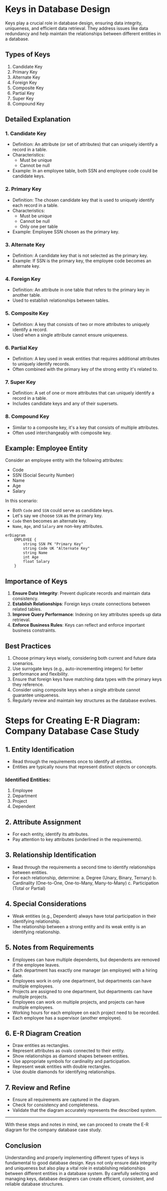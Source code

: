 # Keys in Database Design

Keys play a crucial role in database design, ensuring data integrity, uniqueness, and efficient data retrieval. They address issues like data redundancy and help maintain the relationships between different entities in a database.

## Types of Keys

1. Candidate Key
2. Primary Key
3. Alternate Key
4. Foreign Key
5. Composite Key
6. Partial Key
7. Super Key
8. Compound Key

## Detailed Explanation

### 1. Candidate Key
- Definition: An attribute (or set of attributes) that can uniquely identify a record in a table.
- Characteristics:
  - Must be unique
  - Cannot be null
- Example: In an employee table, both SSN and employee code could be candidate keys.

### 2. Primary Key
- Definition: The chosen candidate key that is used to uniquely identify each record in a table.
- Characteristics:
  - Must be unique
  - Cannot be null
  - Only one per table
- Example: Employee SSN chosen as the primary key.

### 3. Alternate Key
- Definition: A candidate key that is not selected as the primary key.
- Example: If SSN is the primary key, the employee code becomes an alternate key.

### 4. Foreign Key
- Definition: An attribute in one table that refers to the primary key in another table.
- Used to establish relationships between tables.

### 5. Composite Key
- Definition: A key that consists of two or more attributes to uniquely identify a record.
- Used when a single attribute cannot ensure uniqueness.

### 6. Partial Key
- Definition: A key used in weak entities that requires additional attributes to uniquely identify records.
- Often combined with the primary key of the strong entity it's related to.

### 7. Super Key
- Definition: A set of one or more attributes that can uniquely identify a record in a table.
- Includes candidate keys and any of their supersets.

### 8. Compound Key
- Similar to a composite key, it's a key that consists of multiple attributes.
- Often used interchangeably with composite key.

## Example: Employee Entity

Consider an employee entity with the following attributes:
- Code
- SSN (Social Security Number)
- Name
- Age
- Salary

In this scenario:
- Both `Code` and `SSN` could serve as candidate keys.
- Let's say we choose `SSN` as the primary key.
- `Code` then becomes an alternate key.
- `Name`, `Age`, and `Salary` are non-key attributes.

```mermaid
erDiagram
    EMPLOYEE {
        string SSN PK "Primary Key"
        string Code UK "Alternate Key"
        string Name
        int Age
        float Salary
    }
```

## Importance of Keys

1. **Ensure Data Integrity**: Prevent duplicate records and maintain data consistency.
2. **Establish Relationships**: Foreign keys create connections between related tables.
3. **Improve Query Performance**: Indexing on key attributes speeds up data retrieval.
4. **Enforce Business Rules**: Keys can reflect and enforce important business constraints.

## Best Practices

1. Choose primary keys wisely, considering both current and future data scenarios.
2. Use surrogate keys (e.g., auto-incrementing integers) for better performance and flexibility.
3. Ensure that foreign keys have matching data types with the primary keys they reference.
4. Consider using composite keys when a single attribute cannot guarantee uniqueness.
5. Regularly review and maintain key structures as the database evolves.

# Steps for Creating E-R Diagram: Company Database Case Study

## 1. Entity Identification

- Read through the requirements once to identify all entities.
- Entities are typically nouns that represent distinct objects or concepts.

### Identified Entities:
1. Employee
2. Department
3. Project
4. Dependent

## 2. Attribute Assignment

- For each entity, identify its attributes.
- Pay attention to key attributes (underlined in the requirements).

## 3. Relationship Identification

- Read through the requirements a second time to identify relationships between entities.
- For each relationship, determine:
  a. Degree (Unary, Binary, Ternary)
  b. Cardinality (One-to-One, One-to-Many, Many-to-Many)
  c. Participation (Total or Partial)

## 4. Special Considerations

- Weak entities (e.g., Dependent) always have total participation in their identifying relationship.
- The relationship between a strong entity and its weak entity is an identifying relationship.

## 5. Notes from Requirements

- Employees can have multiple dependents, but dependents are removed if the employee leaves.
- Each department has exactly one manager (an employee) with a hiring date.
- Employees work in only one department, but departments can have multiple employees.
- Projects are assigned to one department, but departments can have multiple projects.
- Employees can work on multiple projects, and projects can have multiple employees.
- Working hours for each employee on each project need to be recorded.
- Each employee has a supervisor (another employee).

## 6. E-R Diagram Creation

- Draw entities as rectangles.
- Represent attributes as ovals connected to their entity.
- Show relationships as diamond shapes between entities.
- Use appropriate symbols for cardinality and participation.
- Represent weak entities with double rectangles.
- Use double diamonds for identifying relationships.

## 7. Review and Refine

- Ensure all requirements are captured in the diagram.
- Check for consistency and completeness.
- Validate that the diagram accurately represents the described system.

---

With these steps and notes in mind, we can proceed to create the E-R diagram for the company database case study.

## Conclusion

Understanding and properly implementing different types of keys is fundamental to good database design. Keys not only ensure data integrity and uniqueness but also play a vital role in establishing relationships between different entities in a database system. By carefully selecting and managing keys, database designers can create efficient, consistent, and reliable database structures.



